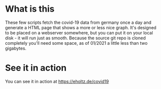 # What is this
These few scripts fetch the covid-19 data from germany once a day and generate a HTML page that shows a more or less nice graph. It's designed to be placed on a webserver somewhere, but you can put it on your local disk - it will run just as smooth. Because the source git repo is cloned completely you'll need some space, as of 01/2021 a little less than two gigabytes. 

# See it in action
You can see it in action at https://eholtz.de/covid19


